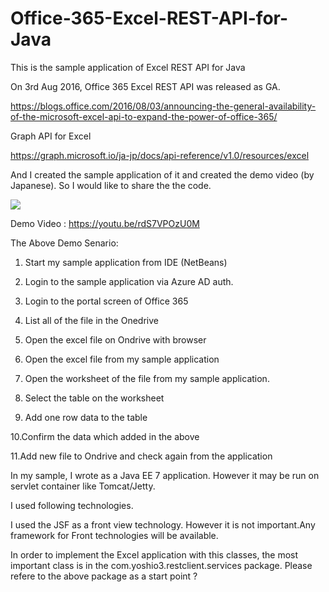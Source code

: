 # Office-365-Excel-REST-API-for-Java
This is the sample application of Excel REST API for Java

On 3rd Aug 2016, Office 365 Excel REST API was released as GA.

https://blogs.office.com/2016/08/03/announcing-the-general-availability-of-the-microsoft-excel-api-to-expand-the-power-of-office-365/

Graph API for Excel 

https://graph.microsoft.io/ja-jp/docs/api-reference/v1.0/resources/excel

And I created the sample application of it  and created the demo video (by Japanese). 
So I would like to share the the code.


[![](http://img.youtube.com/vi/rdS7VPOzU0M/0.jpg)](https://www.youtube.com/watch?v=rdS7VPOzU0M)


Demo Video :
https://youtu.be/rdS7VPOzU0M

The Above Demo Senario:

1. Start my sample application from IDE (NetBeans)

2. Login to the sample application via Azure AD auth.

3. Login to the portal screen of Office 365

4. List all of the file in the Onedrive

5. Open the excel file on Ondrive with browser

6. Open the excel file from my sample application

7. Open the worksheet of the file from my sample application.

8. Select the table on the worksheet

9. Add one row data to the table

10.Confirm the data which added  in the above

11.Add new file to Ondrive and check again from the application

In my sample, I wrote as a Java EE 7 application.
However it may be run on servlet container like Tomcat/Jetty.

I used following technologies.

I used the JSF as a front view technology. However it is not important.Any framework for Front technologies will be available.

In order to implement the Excel application with this classes,
the most important class is in the com.yoshio3.restclient.services package.
Please refere to the above package as a start point ?
